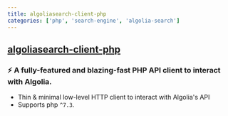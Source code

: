 ```yaml
---
title: algoliasearch-client-php
categories: ['php', 'search-engine', 'algolia-search']
---
```

## [algoliasearch-client-php](https://github.com/algolia/algoliasearch-client-php)

### ⚡️ A fully-featured and blazing-fast PHP API client to interact with Algolia.


- Thin & minimal low-level HTTP client to interact with Algolia's API
- Supports php `^7.3`.
